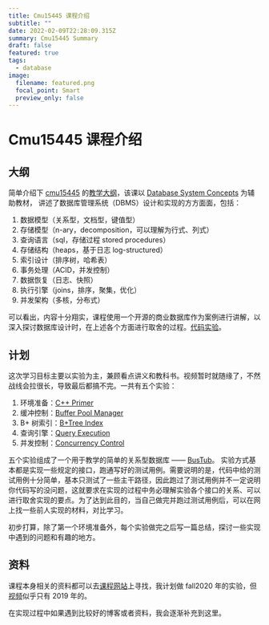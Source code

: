 ```yaml
---
title: Cmu15445 课程介绍
subtitle: ""
date: 2022-02-09T22:28:09.315Z
summary: Cmu15445 Summary
draft: false
featured: true
tags:
  - database
image:
  filename: featured.png
  focal_point: Smart
  preview_only: false
---
```

# Cmu15445 课程介绍


## 大纲

简单介绍下 [cmu15445](https://15445.courses.cs.cmu.edu/fall2020/) 的[教学大纲](https://15445.courses.cs.cmu.edu/fall2020/syllabus.html)，该课以 [Database System Concepts](https://www.db-book.com/db7/index.html) 为辅助教材， 讲述了数据库管理系统（DBMS）设计和实现的方方面面，包括：

1.  数据模型（关系型，文档型，键值型）
2.  存储模型（n-ary，decomposition，可以理解为行式、列式）
3.  查询语言（sql，存储过程 stored procedures）
4.  存储结构（heaps，基于日志 log-structured）
5.  索引设计（排序树，哈希表）
6.  事务处理（ACID，并发控制）
7.  数据恢复（日志、快照）
8.  执行引擎（joins，排序，聚集，优化）
9.  并发架构（多核，分布式）

可以看出，内容十分翔实，课程使用一个开源的商业数据库作为案例进行讲解，以深入探讨数据库设计时，在上述各个方面进行取舍的过程。[代码实验](https://15445.courses.cs.cmu.edu/fall2020/assignments.html)。

## 计划

这次学习目标主要以实验为主，兼顾看点讲义和教科书。视频暂时就随缘了，不然战线会拉很长，导致最后都搞不完。一共有五个实验：

1.  环境准备：[C++ Primer](https://15445.courses.cs.cmu.edu/fall2020/project0/)
2.  缓冲控制：[Buffer Pool Manager](https://15445.courses.cs.cmu.edu/fall2020/project1/)
3.  B+ 树索引：[B+Tree Index](https://15445.courses.cs.cmu.edu/fall2020/project2/)
4.  查询引擎：[Query Execution](https://15445.courses.cs.cmu.edu/fall2020/project3/)
5.  并发控制：[Concurrency Control](https://15445.courses.cs.cmu.edu/fall2020/project4/)

五个实验组成了一个用于教学的简单的关系型数据库 —— [BusTub](https://github.com/cmu-db/bustub)。 实验方式基本都是实现一些规定的接口，跑通写好的测试用例。需要说明的是，代码中给的测试用例十分简单，基本只测试了一些主干路径，因此跑过了测试用例并不一定说明你代码写的没问题，这就要求在实现的过程中务必理解实验各个接口的关系、可以进行取舍实现的要点。为了达到此目的，当自己做完并跑过测试用例后，可以在网上找一些前人实现的材料，对比学习。

初步打算，除了第一个环境准备外，每个实验做完之后写一篇总结，探讨一些实现中遇到的问题和有趣的地方。

## 资料

课程本身相关的资料都可以去[课程网站](https://15445.courses.cs.cmu.edu/fall2020/syllabus.html)上寻找，我计划做 fall2020 年的实验，但[视频](https://www.youtube.com/playlist?list=PLSE8ODhjZXjbohkNBWQs_otTrBTrjyohi)似乎只有 2019 年的。

在实现过程中如果遇到比较好的博客或者资料，我会逐渐补充到这里。

